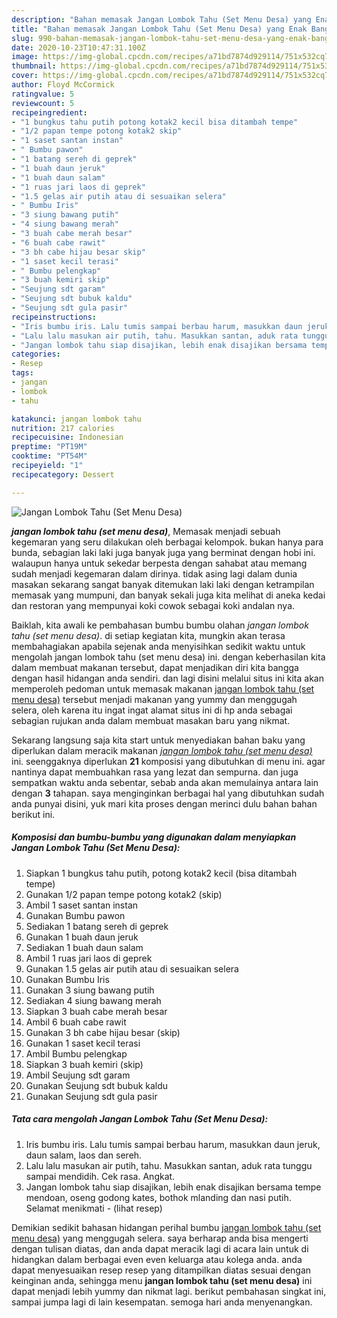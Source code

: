 ```yaml
---
description: "Bahan memasak Jangan Lombok Tahu (Set Menu Desa) yang Enak Banget"
title: "Bahan memasak Jangan Lombok Tahu (Set Menu Desa) yang Enak Banget"
slug: 990-bahan-memasak-jangan-lombok-tahu-set-menu-desa-yang-enak-banget
date: 2020-10-23T10:47:31.100Z
image: https://img-global.cpcdn.com/recipes/a71bd7874d929114/751x532cq70/jangan-lombok-tahu-set-menu-desa-foto-resep-utama.jpg
thumbnail: https://img-global.cpcdn.com/recipes/a71bd7874d929114/751x532cq70/jangan-lombok-tahu-set-menu-desa-foto-resep-utama.jpg
cover: https://img-global.cpcdn.com/recipes/a71bd7874d929114/751x532cq70/jangan-lombok-tahu-set-menu-desa-foto-resep-utama.jpg
author: Floyd McCormick
ratingvalue: 5
reviewcount: 5
recipeingredient:
- "1 bungkus tahu putih potong kotak2 kecil bisa ditambah tempe"
- "1/2 papan tempe potong kotak2 skip"
- "1 saset santan instan"
- " Bumbu pawon"
- "1 batang sereh di geprek"
- "1 buah daun jeruk"
- "1 buah daun salam"
- "1 ruas jari laos di geprek"
- "1.5 gelas air putih atau di sesuaikan selera"
- " Bumbu Iris"
- "3 siung bawang putih"
- "4 siung bawang merah"
- "3 buah cabe merah besar"
- "6 buah cabe rawit"
- "3 bh cabe hijau besar skip"
- "1 saset kecil terasi"
- " Bumbu pelengkap"
- "3 buah kemiri skip"
- "Seujung sdt garam"
- "Seujung sdt bubuk kaldu"
- "Seujung sdt gula pasir"
recipeinstructions:
- "Iris bumbu iris. Lalu tumis sampai berbau harum, masukkan daun jeruk, daun salam, laos dan sereh."
- "Lalu lalu masukan air putih, tahu. Masukkan santan, aduk rata tunggu sampai mendidih. Cek rasa. Angkat."
- "Jangan lombok tahu siap disajikan, lebih enak disajikan bersama tempe mendoan, oseng godong kates, bothok mlanding dan nasi putih. Selamat menikmati           (lihat resep)"
categories:
- Resep
tags:
- jangan
- lombok
- tahu

katakunci: jangan lombok tahu 
nutrition: 217 calories
recipecuisine: Indonesian
preptime: "PT19M"
cooktime: "PT54M"
recipeyield: "1"
recipecategory: Dessert

---
```



![Jangan Lombok Tahu (Set Menu Desa)](https://img-global.cpcdn.com/recipes/a71bd7874d929114/751x532cq70/jangan-lombok-tahu-set-menu-desa-foto-resep-utama.jpg)

<b><i>jangan lombok tahu (set menu desa)</i></b>, Memasak menjadi sebuah kegemaran yang seru dilakukan oleh berbagai kelompok. bukan hanya para bunda, sebagian laki laki juga banyak juga yang berminat dengan hobi ini. walaupun hanya untuk sekedar berpesta dengan sahabat atau memang sudah menjadi kegemaran dalam dirinya. tidak asing lagi dalam dunia masakan sekarang sangat banyak ditemukan laki laki dengan ketrampilan memasak yang mumpuni, dan banyak sekali juga kita melihat di aneka kedai dan restoran yang mempunyai koki cowok sebagai koki andalan nya.

Baiklah, kita awali ke pembahasan bumbu bumbu olahan <i>jangan lombok tahu (set menu desa)</i>. di setiap kegiatan kita, mungkin akan terasa membahagiakan apabila sejenak anda menyisihkan sedikit waktu untuk mengolah jangan lombok tahu (set menu desa) ini. dengan keberhasilan kita dalam membuat makanan tersebut, dapat menjadikan diri kita bangga dengan hasil hidangan anda sendiri. dan lagi disini melalui situs ini kita akan memperoleh pedoman untuk memasak makanan <u>jangan lombok tahu (set menu desa)</u> tersebut menjadi makanan yang yummy dan menggugah selera, oleh karena itu ingat ingat alamat situs ini di hp anda sebagai sebagian rujukan anda dalam membuat masakan baru yang nikmat.




Sekarang langsung saja kita start untuk menyediakan bahan baku yang diperlukan dalam meracik makanan <u><i>jangan lombok tahu (set menu desa)</i></u> ini. seenggaknya diperlukan <b>21</b> komposisi yang dibutuhkan di menu ini. agar nantinya dapat membuahkan rasa yang lezat dan sempurna. dan juga sempatkan waktu anda sebentar, sebab anda akan memulainya antara lain dengan <b>3</b> tahapan. saya menginginkan berbagai hal yang dibutuhkan sudah anda punyai disini, yuk mari kita proses dengan merinci dulu bahan bahan berikut ini.

<!--inarticleads1-->

##### Komposisi dan bumbu-bumbu yang digunakan dalam menyiapkan Jangan Lombok Tahu (Set Menu Desa):

1. Siapkan 1 bungkus tahu putih, potong kotak2 kecil (bisa ditambah tempe)
1. Gunakan 1/2 papan tempe potong kotak2 (skip)
1. Ambil 1 saset santan instan
1. Gunakan  Bumbu pawon
1. Sediakan 1 batang sereh di geprek
1. Gunakan 1 buah daun jeruk
1. Sediakan 1 buah daun salam
1. Ambil 1 ruas jari laos di geprek
1. Gunakan 1.5 gelas air putih atau di sesuaikan selera
1. Gunakan  Bumbu Iris
1. Gunakan 3 siung bawang putih
1. Sediakan 4 siung bawang merah
1. Siapkan 3 buah cabe merah besar
1. Ambil 6 buah cabe rawit
1. Gunakan 3 bh cabe hijau besar (skip)
1. Gunakan 1 saset kecil terasi
1. Ambil  Bumbu pelengkap
1. Siapkan 3 buah kemiri (skip)
1. Ambil Seujung sdt garam
1. Gunakan Seujung sdt bubuk kaldu
1. Gunakan Seujung sdt gula pasir




<!--inarticleads2-->

##### Tata cara mengolah Jangan Lombok Tahu (Set Menu Desa):

1. Iris bumbu iris. Lalu tumis sampai berbau harum, masukkan daun jeruk, daun salam, laos dan sereh.
1. Lalu lalu masukan air putih, tahu. Masukkan santan, aduk rata tunggu sampai mendidih. Cek rasa. Angkat.
1. Jangan lombok tahu siap disajikan, lebih enak disajikan bersama tempe mendoan, oseng godong kates, bothok mlanding dan nasi putih. Selamat menikmati -           (lihat resep)




Demikian sedikit bahasan hidangan perihal bumbu <u>jangan lombok tahu (set menu desa)</u> yang menggugah selera. saya berharap anda bisa mengerti dengan tulisan diatas, dan anda dapat meracik lagi di acara lain untuk di hidangkan dalam berbagai even even keluarga atau kolega anda. anda dapat menyesuaikan resep resep yang ditampilkan diatas sesuai dengan keinginan anda, sehingga menu <b>jangan lombok tahu (set menu desa)</b> ini dapat menjadi lebih yummy dan nikmat lagi. berikut pembahasan singkat ini, sampai jumpa lagi di lain kesempatan. semoga hari anda menyenangkan.
